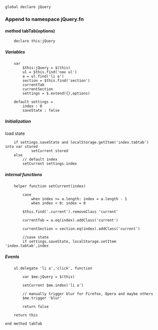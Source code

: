 
	global declare jQuery

### Append to namespace jQuery.fn

#### method tabTab(options)

		declare this:jQuery
	
##### Variables

		var 
			$this:jQuery = $(this)
			ul = $this.find('nav ul')
			a = ul.find('li a')
			section = $this.find('section')
			currentTab
			currentSection
			settings = $.extend({},options)

		default settings =
			index : 0
			saveState : false

##### Initialization

load state

		if settings.saveState and localStorage.getItem('index.tabtab') into var stored
				setCurrent stored
		else
			// default index
			setCurrent settings.index


##### internal functions

		helper function setCurrent(index) 

			case 
				when index >= a.length: index = a.length - 1
				when index < 0: index = 0

			$this.find('.current').removeClass 'current'

			currentTab = a.eq(index).addClass('current')

			currentSection = section.eq(index).addClass('current')

			//save state
			if settings.saveState, localStorage.setItem 'index.tabtab',index


##### Events

		ul.delegate 'li a','click', function

			var $me:jQuery = $(this)

			setCurrent $me.index('li a')

			// manually trigger blur for Firefox, Opera and maybe others
			$me.trigger 'blur'

			return false

		return this

	end method tabTab